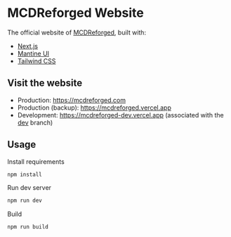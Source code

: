 # MCDReforged Website

The official website of [MCDReforged](https://github.com/MCDReforged/MCDReforged), built with:

- [Next.js](https://nextjs.org/) 
- [Mantine UI](https://mantine.dev/) 
- [Tailwind CSS](https://tailwindcss.com/)

## Visit the website

- Production: https://mcdreforged.com
- Production (backup): https://mcdreforged.vercel.app
- Development: https://mcdreforged-dev.vercel.app (associated with the [dev](https://github.com/MCDReforged/website/tree/dev) branch)

## Usage

Install requirements

```bash
npm install
```

Run dev server

```bash
npm run dev
```

Build

```bash
npm run build
```
